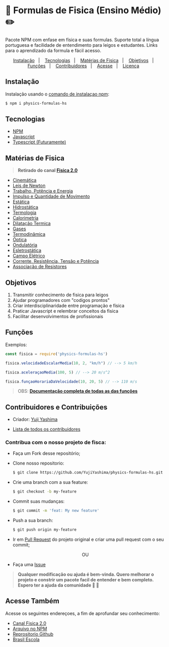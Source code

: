   # :notebook: Formulas de Fisica (Ensino Médio) :pencil2: 

  Pacote NPM com enfase em física e suas formulas. Suporte total a língua portuguesa e facilidade de entendimento para leigos e estudantes. Links para o aprendizado da formula e fácil acesso.

<p align="center">
  <a href="#instalacao">Instalação</a>&nbsp;&nbsp;&nbsp;|&nbsp;&nbsp;&nbsp;
  <a href="#tecnologias">Tecnologias</a>&nbsp;&nbsp;&nbsp;|&nbsp;&nbsp;&nbsp;
  <a href="#materias">Matérias de Fisica</a>&nbsp;&nbsp;&nbsp;|&nbsp;&nbsp;&nbsp;
  <a href="#obj">Objetivos</a>&nbsp;&nbsp;&nbsp;|&nbsp;&nbsp;&nbsp;
  <a href="#funcoes">Funções</a>&nbsp;&nbsp;&nbsp;|&nbsp;&nbsp;&nbsp;
  <a href="#contribuidores">Contribuidores</a>&nbsp;&nbsp;&nbsp;|&nbsp;&nbsp;&nbsp;
  <a href="#acesse">Acesse</a>&nbsp;&nbsp;&nbsp;|&nbsp;&nbsp;&nbsp;
  <a href="#licenca">Licença</a>&nbsp;&nbsp;&nbsp;
</p>


<h2 id="instalacao">Instalação</h2>

Instalação usando o 
[comando de instalaçao npm](https://docs.npmjs.com/getting-started/installing-npm-packages-locally):

```bash
$ npm i physics-formulas-hs
```

<h2 id="tecnologias">Tecnologias</h2>

* [NPM](https://docs.npmjs.com/)
* [Javascript](https://www.w3schools.com/js/default.asp) 
* [Typescript (Futuramente)](https://www.typescriptlang.org/docs/)
  

<h2 id="materias">Matérias de Fisica</h2>

> **Retirado do canal [Fisica 2.0](https://www.youtube.com/channel/UC_e7B1w8T-4ZD-QtIVAO9pg)**

- [Cinemática]()
- [Leis de Newton]()
- [Trabalho, Potência e Energia]()
- [Impulso e Quantidade de Movimento]()
- [Estática]()
- [Hidrostática]()
- [Termologia]()
- [Calorimetria]()
- [Dilatação Termica]()
- [Gases]()
- [Termodinâmica]()
- [Óptica]()
- [Ondulatória]()
- [Esletrostática]()
- [Campo Elétrico]()
- [Corrente, Resistência, Tensão e Potência]()
- [Associação de Resistores]()

<h2 id="obj">Objetivos</h2>

1. Transmitir conhecimento de fisica para leigos
2. Ajudar programadores com "codigos prontos"
3. Criar interdisciplinaridade entre programação e física
4. Praticar Javascript e relembrar conceitos da fisica
5. Facilitar desenvolvimentos de profissionais

<h2 id="funcoes">Funções</h2>

Exemplos:

```js
const fisica = require('physics-formulas-hs')

fisica.velocidadeEscalarMedia(10, 2, "km/h") // --> 5 km/h

fisica.aceleraçaoMedia(100, 5) // --> 20 m/s^2

fisica.funçaoHorariaDaVelocidade(10, 20, 5) // --> 110 m/s
```

> OBS: **[Documentação completa de todas as  das funções](Formulas.md)**

<h2 id="contribuidores">Contribuidores e Contribuições</h2>

- Criador: [Yuji Yashima](https://github.com/YujiYashima)

- [Lista de todos os contribuidores](https://github.com/YujiYashima/physics-formulas-hs/graphs/contributors)

### Contribua com o nosso projeto de fisca:

- Faça um Fork desse repositório;

- Clone nosso repositorio:
  ```bash
  $ git clone https://github.com/YujiYashima/physics-formulas-hs.git
  ```

- Crie uma branch com a sua feature:
  ```bash
  $ git checkout -b my-feature
  ```

- Commit suas mudanças:
  ```bash
  $ git commit -m 'feat: My new feature'
  ```

- Push a sua branch:
  ```bash
  $ git push origin my-feature
  ```

- Ir em [Pull Request](https://github.com/YujiYashima/physics-formulas-hs/pulls) do projeto original e criar uma pull request com o seu commit;

<p align="center">OU</p>

- Faça uma [Issue](https://github.com/YujiYashima/physics-formulas-hs/issues) 

> **Qualquer modificação ou ajuda é bem-vinda. Quero melhorar o projeto e constrir um pacote facil de entender e bem completo. Espero ter a ajuda da comunidade :blue_heart: :blue_heart:**

<h2 id="acesse">Acesse Também</h2>

Acesse os seguintes endereçoes, a fim de aprofundar seu conhecimento:

- [Canal Fisica 2.0](https://www.youtube.com/channel/UC_e7B1w8T-4ZD-QtIVAO9pg)
- [Arquivo no NPM](https://www.npmjs.com/package/physics-formulas-hs)
- [Reprositorio Github](https://github.com/YujiYashima/physics-formulas-hs)
- [Brasil Escola](https://brasilescola.uol.com.br/)